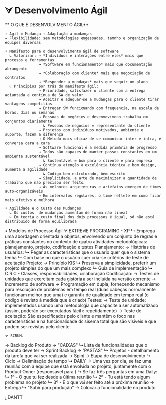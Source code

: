 # ⮛ Desenvolvimento Ágil

  ** O QUE É DESENVOLVIMENTO ÁGIL**
  
    → Agil = Mudança → Adaptação a mudanças
    → Flexibilidade: sem metodologias engessadas, tamnho e organização de equipes diversas
    
    • Manifesto para o desenvolvimento ágil de software
      ↳ Valorizar: → *Indivíduos e interações entre eles* mais que procesos e ferramentas
                   → *Software em funcionamento* mais que documentação abrangente
                   → *Colaboração com cliente* mais que negociação de contratos
                   → *Responder a mundaças* mais que seguir um plano
      ↳ Princípios por trás do manifesto ágil:
                   → Prioridade, satisfazer o cliente com a entrega adiantada e contínua de SW de valor
                   → Aceitar e adequar-se a mudanças para o cliente tirar vantagens competitias
                   → Entregar SW funcionando com frequencia, na escala de horas, dias ou semanas
                   → Pessoas de negócios e desenvovimeno trabalha em conjuntos diariamente
                     ↳ Pessoas de negócios = representante do cliente
                   → Projetos com indivíduos motivados, ambiente e suporte, fazem a diferença
                   → O Método mais eficaz de se comunicar inter e intra, é conversa cara a cara
                   → Software funcional é a medida primária de progresso
                   → Todos são capazes de manter passos constantes em um ambiente sustentável
                     ↳ Sustentável = bom para o cliente e para empresa
                   → Contínua atenção à excelência técnica e bom design, aumenta a agilidade
                     ↳ Código bem estruturado, bem escrito
                   → Simplicidade, a arte de maximinizar a quantidade de trabalho que não precisou ser feito.
                   → As melhores arquiteturas e artefatos emergem de times auto-organizáveis
                   → Em intervalos regulares, o time reflete em como ficar mais efetivo e melhora
    
    • Agilidade e o Custo das Mudanças
      ↳ Os custos  de mudanças aumentam de forma não lineat
      ↳ Em teoria o custo final dos dois processos é igual, só não está distribuido de forma equilibrada
  
  • Modelos de Processo Ágil
    ⮛ EXTREME PROGRAMING - XP
      ↳ Emprega uma abordagem orientada a objetos, envolvendo um conjunto de regras e práticas constantes no contexto de quatro atividades metodológicas: planejamento, projeto, codificação e testes
        Planejamento: → Histórias de usuários: 
                        ↳ Pegar as caracteristicas que o usuario quer que o sistema tenha
                        ↳ Com base no que o usuário quer cria-se critérios de teste de aceitação
        Projeto:      → Princípio KIS
                        ↳ Preserva a simplicidade, preferir um projeto simples do que um mais complexo
                        ↳ Guia de implementação
                        ↳ C.R.C - Classes, responsabilidades, colaboração
        Codificação:  → Testes de unidades que exercitam cada gistória a ser incluída na versão corrente
                      → Incremento de software
                      → Programação em dupla, fornecendo mecanismo para resolução de problemas em tempo real (duas cabeças normalmente funcionam melhor que uma) e garantia de qualidade em tempo real (o código é revisto á medida que é criado)
        Testes:       → Teste de unidade: implementados usando uma metodologia que capacite a ser automatizado (assim, poderão ser executados fácil e repetidamente)
                      → Teste de aceitação: São especificados pelo cliente e mantêm o foco nas características e na funcionalidade do sisema total que são visíveis e que podem ser revistas pelo cliente
     
    ⮛ SCRUM.
  → Backlog do Produto → "CAIXAS"
    ↳ Lista de funcionalidades que o produto deve ter
  → Sprint Backlog → "PASTAS"
    ↳ Projetos - detalhamento da tarefa que vai ser realizada
  → Spint → Etapa de desenvolvimento
    ↳ Ciclo → Delimitação de tempo
    ↳ DAILY → Uma vez por dia, se faz uma reunião com a equipe que está envolvida no projeto, juntamente com o Product Onner (responsavel para )
      ↳ Se faz três perguntas em uma Daily:
        ↳ 1º - O que tu fez desde a última reunião
        ↳ 2º - Tu está tendo algum problema no projeto
        ↳ 3º - E o que vai ser feito até a próxima reunião
    → Entrega
      ↳ "Subir para produção" → Colocar a funcionalidade no produto
























;;DANTT
